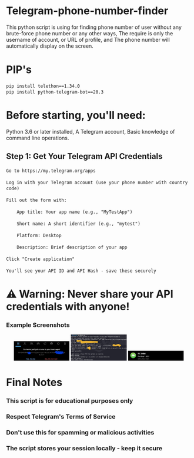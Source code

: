 # Telegram-phone-number-finder
This python script is using for finding phone number of user without any brute-force phone number or any other ways, The require is only the username of account, or URL of profile, and The phone number will automatically display on the screen.

# PIP's
    pip install telethon==1.34.0
    pip install python-telegram-bot==20.3

# Before starting, you'll need:

 Python 3.6 or later installed,
 A Telegram account,
 Basic knowledge of command line operations.

## Step 1: Get Your Telegram API Credentials

    Go to https://my.telegram.org/apps

    Log in with your Telegram account (use your phone number with country code)

    Fill out the form with:

        App title: Your app name (e.g., "MyTestApp")

        Short name: A short identifier (e.g., "mytest")

        Platform: Desktop

        Description: Brief description of your app

    Click "Create application"

    You'll see your API ID and API Hash - save these securely

# ⚠️ Warning: Never share your API credentials with anyone!



### Example Screenshots
<div align="center">
  <img src="photo_2025-06-05_08-02-58.jpg" width="30%" alt="Login Alert">
  <img src="photo_2025-06-05_08-03-00.jpg" width="30%" alt="Script Execution"> 
  <img src="photo_2025-06-05_08-03-02.jpg" width="30%" alt="System Info">
</div>

# Final Notes

  ### This script is for educational purposes only

  ### Respect Telegram's Terms of Service

  ### Don't use this for spamming or malicious activities

  ### The script stores your session locally - keep it secure

